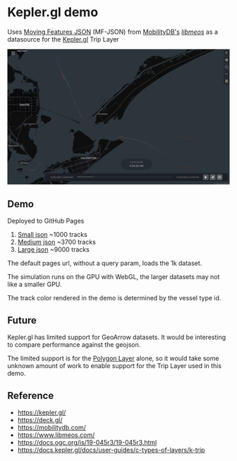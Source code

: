 Kepler.gl demo
===

Uses [Moving Features JSON](https://docs.ogc.org/is/19-045r3/19-045r3.html) (MF-JSON) from [MobilityDB's](https://mobilitydb.com/) [_libmeos_](https://www.libmeos.com/) as a datasource for the [Kepler.gl](https://kepler.gl/) Trip Layer

![screenshot](doc/img.png)

## Demo

Deployed to GitHub Pages

1. [Small json](https://jw3.github.io/example-kepler.gl?f=kgl-1000-500.json) ~1000 tracks
2. [Medium json](https://jw3.github.io/example-kepler.gl?f=kgl-3731-500.json) ~3700 tracks
3. [Large json](https://jw3.github.io/example-kepler.gl?f=kgl-9146-250.json) ~9000 tracks

The default pages url, without a query param, loads the 1k dataset.

The simulation runs on the GPU with WebGL, the larger datasets may not like a smaller GPU.

The track color rendered in the demo is determined by the vessel type id.

## Future

Kepler.gl has limited support for GeoArrow datasets. It would be interesting to compare performance against the geojson.

The limited support is for the [Polygon Layer](https://docs.kepler.gl/docs/user-guides/b-kepler-gl-workflow/a-add-data-to-the-map#geoarrow) alone, so it would take some unknown amount of work to enable support for the Trip Layer used in this demo.

## Reference

- https://kepler.gl/
- https://deck.gl/
- https://mobilitydb.com/
- https://www.libmeos.com/
- https://docs.ogc.org/is/19-045r3/19-045r3.html
- https://docs.kepler.gl/docs/user-guides/c-types-of-layers/k-trip
